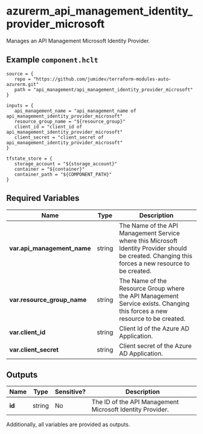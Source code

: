 # azurerm_api_management_identity_provider_microsoft

Manages an API Management Microsoft Identity Provider.

## Example `component.hclt`

```hcl
source = {
   repo = "https://github.com/jumidev/terraform-modules-auto-azurerm.git" 
   path = "api_management/api_management_identity_provider_microsoft" 
}

inputs = {
   api_management_name = "api_management_name of api_management_identity_provider_microsoft" 
   resource_group_name = "${resource_group}" 
   client_id = "client_id of api_management_identity_provider_microsoft" 
   client_secret = "client_secret of api_management_identity_provider_microsoft" 
}

tfstate_store = {
   storage_account = "${storage_account}" 
   container = "${container}" 
   container_path = "${COMPONENT_PATH}" 
}

```

## Required Variables

| Name | Type |  Description |
| ---- | --------- |  ----------- |
| **var.api_management_name** | string |  The Name of the API Management Service where this Microsoft Identity Provider should be created. Changing this forces a new resource to be created. | 
| **var.resource_group_name** | string |  The Name of the Resource Group where the API Management Service exists. Changing this forces a new resource to be created. | 
| **var.client_id** | string |  Client Id of the Azure AD Application. | 
| **var.client_secret** | string |  Client secret of the Azure AD Application. | 



## Outputs

| Name | Type | Sensitive? | Description |
| ---- | ---- | --------- | --------- |
| **id** | string | No  | The ID of the API Management Microsoft Identity Provider. | 

Additionally, all variables are provided as outputs.
